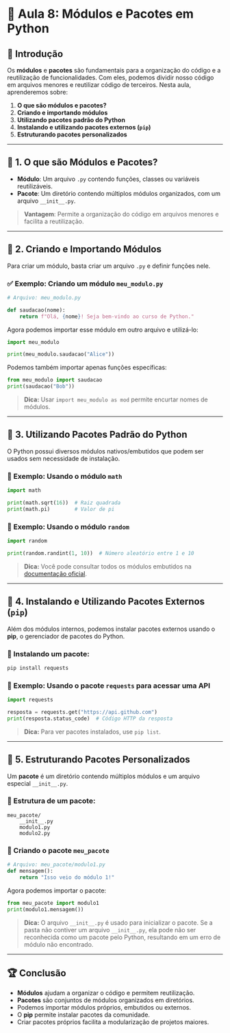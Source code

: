 # 📝 Aula 8: Módulos e Pacotes em Python

## 📌 Introdução

Os **módulos** e **pacotes** são fundamentais para a organização do código e a reutilização de funcionalidades. Com eles, podemos dividir nosso código em arquivos menores e reutilizar código de terceiros. Nesta aula, aprenderemos sobre:

1. **O que são módulos e pacotes?**
2. **Criando e importando módulos**
3. **Utilizando pacotes padrão do Python**
4. **Instalando e utilizando pacotes externos (`pip`)**
5. **Estruturando pacotes personalizados**

---

## 📌 1. O que são Módulos e Pacotes?

- **Módulo**: Um arquivo `.py` contendo funções, classes ou variáveis reutilizáveis.
- **Pacote**: Um diretório contendo múltiplos módulos organizados, com um arquivo `__init__.py`.

> **Vantagem**: Permite a organização do código em arquivos menores e facilita a reutilização.

---

## 📌 2. Criando e Importando Módulos

Para criar um módulo, basta criar um arquivo `.py` e definir funções nele.

### ✅ Exemplo: Criando um módulo `meu_modulo.py`
```python
# Arquivo: meu_modulo.py

def saudacao(nome):
    return f"Olá, {nome}! Seja bem-vindo ao curso de Python."
```

Agora podemos importar esse módulo em outro arquivo e utilizá-lo:

```python
import meu_modulo

print(meu_modulo.saudacao("Alice"))
```

Podemos também importar apenas funções específicas:
```python
from meu_modulo import saudacao
print(saudacao("Bob"))
```

> **Dica:** Usar `import meu_modulo as mod` permite encurtar nomes de módulos.

---

## 📌 3. Utilizando Pacotes Padrão do Python

O Python possui diversos módulos nativos/embutidos que podem ser usados sem necessidade de instalação.

### 🔹 Exemplo: Usando o módulo `math`
```python
import math

print(math.sqrt(16))  # Raiz quadrada
print(math.pi)        # Valor de pi
```

### 🔹 Exemplo: Usando o módulo `random`
```python
import random

print(random.randint(1, 10))  # Número aleatório entre 1 e 10
```

> **Dica:** Você pode consultar todos os módulos embutidos na [documentação oficial](https://docs.python.org/3/library/).

---

## 📌 4. Instalando e Utilizando Pacotes Externos (`pip`)

Além dos módulos internos, podemos instalar pacotes externos usando o **pip**, o gerenciador de pacotes do Python.

### 🔹 Instalando um pacote:
```sh
pip install requests
```

### 🔹 Exemplo: Usando o pacote `requests` para acessar uma API
```python
import requests

resposta = requests.get("https://api.github.com")
print(resposta.status_code)  # Código HTTP da resposta
```

> **Dica:** Para ver pacotes instalados, use `pip list`.

---

## 📌 5. Estruturando Pacotes Personalizados

Um **pacote** é um diretório contendo múltiplos módulos e um arquivo especial `__init__.py`.

### 🔹 Estrutura de um pacote:
```
meu_pacote/
    __init__.py
    modulo1.py
    modulo2.py
```

### 🔹 Criando o pacote `meu_pacote`
```python
# Arquivo: meu_pacote/modulo1.py
def mensagem():
    return "Isso veio do módulo 1!"
```

Agora podemos importar o pacote:
```python
from meu_pacote import modulo1
print(modulo1.mensagem())
```

> **Dica:** O arquivo `__init__.py` é usado para inicializar o pacote. Se a pasta não contiver um arquivo `__init__.py`, ela pode não ser reconhecida como um pacote pelo Python, resultando em um erro de módulo não encontrado.

---

## 🏆 Conclusão

- **Módulos** ajudam a organizar o código e permitem reutilização.
- **Pacotes** são conjuntos de módulos organizados em diretórios.
- Podemos importar módulos próprios, embutidos ou externos.
- O **pip** permite instalar pacotes da comunidade.
- Criar pacotes próprios facilita a modularização de projetos maiores.
